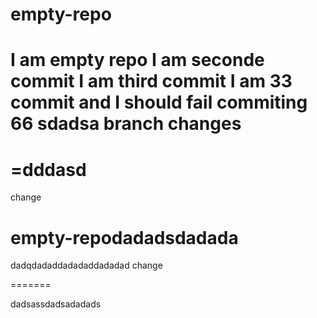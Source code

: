 
# empty-repo
I am empty repo
I am seconde commit
I am third commit
I am 33 commit and I should fail
commiting 66
sdadsa
branch changes
=======
=dddasd
=======
change
# empty-repodadadsdadada
dadqdadaddadadaddadadad
change

=======

dadsassdadsadadads
